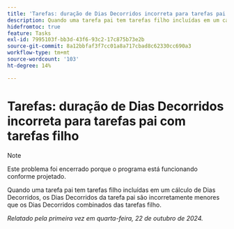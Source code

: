 ```yaml
---
title: 'Tarefas: duração de Dias Decorridos incorreta para tarefas pai com tarefas filho'
description: Quando uma tarefa pai tem tarefas filho incluídas em um cálculo de Dias Decorridos, os Dias Decorridos da tarefa pai são incorretamente menores que os Dias Decorridos combinados das tarefas filho.
hidefromtoc: true
feature: Tasks
exl-id: 7995103f-bb3d-43f6-93c2-17c875b73e2b
source-git-commit: 8a12bbfaf3f7cc01a8a717cbad8c62330cc690a3
workflow-type: tm+mt
source-wordcount: '103'
ht-degree: 14%

---
```


# Tarefas: duração de Dias Decorridos incorreta para tarefas pai com tarefas filho

>[!NOTE]
>
>Este problema foi encerrado porque o programa está funcionando conforme projetado.

Quando uma tarefa pai tem tarefas filho incluídas em um cálculo de Dias Decorridos, os Dias Decorridos da tarefa pai são incorretamente menores que os Dias Decorridos combinados das tarefas filho.

_Relatado pela primeira vez em quarta-feira, 22 de outubro de 2024._
